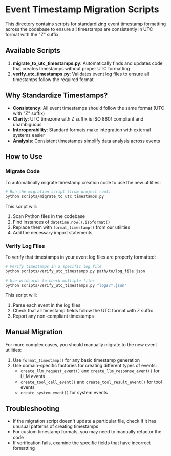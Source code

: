 # Event Timestamp Migration Scripts

This directory contains scripts for standardizing event timestamp formatting across the codebase to ensure all timestamps are consistently in UTC format with the "Z" suffix.

## Available Scripts

1. **migrate_to_utc_timestamps.py**: Automatically finds and updates code that creates timestamps without proper UTC formatting
2. **verify_utc_timestamps.py**: Validates event log files to ensure all timestamps follow the required format

## Why Standardize Timestamps?

- **Consistency**: All event timestamps should follow the same format (UTC with "Z" suffix)
- **Clarity**: UTC timezone with Z suffix is ISO 8601 compliant and unambiguous
- **Interoperability**: Standard formats make integration with external systems easier
- **Analysis**: Consistent timestamps simplify data analysis across events

## How to Use

### Migrate Code

To automatically migrate timestamp creation code to use the new utilities:

```bash
# Run the migration script (from project root)
python scripts/migrate_to_utc_timestamps.py
```

This script will:
1. Scan Python files in the codebase
2. Find instances of `datetime.now().isoformat()`
3. Replace them with `format_timestamp()` from our utilities
4. Add the necessary import statements

### Verify Log Files

To verify that timestamps in your event log files are properly formatted:

```bash
# Verify timestamps in a specific log file
python scripts/verify_utc_timestamps.py path/to/log_file.json

# Use wildcards to check multiple files
python scripts/verify_utc_timestamps.py "logs/*.json"
```

This script will:
1. Parse each event in the log files
2. Check that all timestamp fields follow the UTC format with Z suffix
3. Report any non-compliant timestamps

## Manual Migration

For more complex cases, you should manually migrate to the new event utilities:

1. Use `format_timestamp()` for any basic timestamp generation
2. Use domain-specific factories for creating different types of events:
   - `create_llm_request_event()` and `create_llm_response_event()` for LLM events
   - `create_tool_call_event()` and `create_tool_result_event()` for tool events
   - `create_system_event()` for system events

## Troubleshooting

- If the migration script doesn't update a particular file, check if it has unusual patterns of creating timestamps
- For custom timestamp formats, you may need to manually refactor the code
- If verification fails, examine the specific fields that have incorrect formatting

